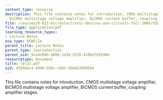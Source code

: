 ```yaml
---
content_type: resource
description: This file contains notes for introduction, CMOS multistage voltage amplifier,
  BiCMOS multistage voltage amplifier, BiCMOS current buffer, coupling amplifier stages.
file: /courses/6-012-microelectronic-devices-and-circuits-fall-2005/d1b9dac44940b5bccb832684b76505b4_lec21.pdf
file_type: application/pdf
learning_resource_types:
- Lecture Notes
ocw_type: OCWFile
parent_title: Lecture Notes
parent_type: CourseSection
parent_uid: 9ce4c04b-a600-1d3d-5235-419b2783590d
resourcetype: Document
title: lec21.pdf
uid: d1b9dac4-4940-b5bc-cb83-2684b76505b4
---
```

This file contains notes for introduction, CMOS multistage voltage amplifier, BiCMOS multistage voltage amplifier, BiCMOS current buffer, coupling amplifier stages.

